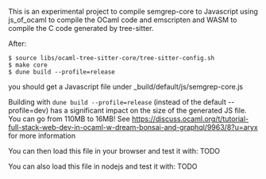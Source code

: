 This is an experimental project to compile semgrep-core to Javascript
using js_of_ocaml to compile the OCaml code and emscripten and WASM to
compile the C code generated by tree-sitter.

After:

```
$ source libs/ocaml-tree-sitter-core/tree-sitter-config.sh
$ make core
$ dune build --profile=release
```

you should get a Javascript file under \_build/default/js/semgrep-core.js

Building with `dune build --profile=release` (instead of the default --profile=dev)
has a significant impact on the size of the generated JS file. You can go
from 110MB to 16MB!
See https://discuss.ocaml.org/t/tutorial-full-stack-web-dev-in-ocaml-w-dream-bonsai-and-graphql/9963/8?u=aryx for more information

You can then load this file in your browser and test it with:
TODO

You can also load this file in nodejs and test it with:
TODO
